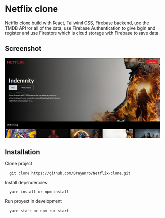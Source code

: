 # Netflix clone

Netflix clone build with React, Tailwind CSS, Firebase backend, use the TMDB API for all of the data, use Firebase Authentication to give login and register and  use Firestore which is cloud storage with Firebase to save data.

## Screenshot
![Screenshot](screenshot.png)

## Installation
Clone project 
```
  git clone https://github.com/Brayanro/Netflix-clone.git
```

Install dependencies
```
  yarn install or npm install
```

Run proyect in development
```
  yarn start or npm run start
```